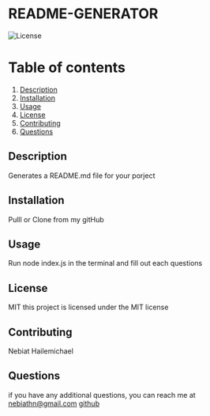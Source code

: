
  # README-GENERATOR
  ![License](https://img.shields.io/badge/license-MIT-green.svg)
  # Table of contents
  1. [Description](#description)
  2. [Installation](#installation)
  3. [Usage](#usage)
  4. [License](#license)
  5. [Contributing](#contributing)
  6. [Questions](#questions)
  ## Description
  Generates a README.md file for your porject
  ## Installation
  Pulll or Clone from my gitHub
  ## Usage
  Run node index.js in the terminal and fill out each questions
  ## License
  MIT
  this project is licensed under the MIT license
  ## Contributing
  Nebiat Hailemichael
  ## Questions
  if you have any additional questions, you can reach me at nebiathn@gmail.com
  [github](https://github.com/NebiatHNana)
